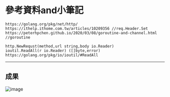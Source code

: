 # 參考資料and小筆記
```
https://golang.org/pkg/net/http/
https://ithelp.ithome.com.tw/articles/10209356 //req.Header.Set
https://peterhpchen.github.io/2020/03/08/goroutine-and-channel.html //goroutine

http.NewRequst(method,url string,body io.Reader)
ioutil.ReadAll(r io.Reader) ([]byte,error) https://golang.org/pkg/io/ioutil/#ReadAll
````
---
## 成果

![image](https://github.com/AndrewDTN/ws109a/blob/master/mid/1.png)

